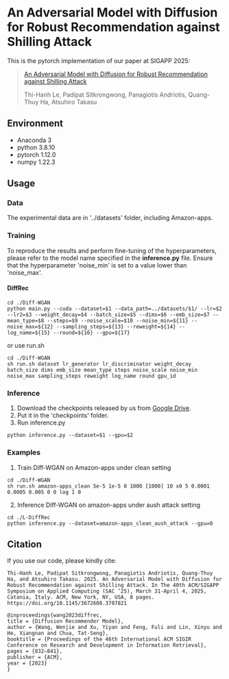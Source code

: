 # An Adversarial Model with Diffusion for Robust Recommendation against Shilling Attack
This is the pytorch implementation of our paper at SIGAPP 2025:
> [An Adversarial Model with Diffusion for Robust Recommendation against Shilling Attack](https://doi.org/10.1145/3672608.3707821)
> 
> Thi-Hanh Le, Padipat Sitkrongwong, Panagiotis Andriotis, Quang-Thuy Ha, Atsuhiro Takasu

## Environment
- Anaconda 3
- python 3.8.10
- pytorch 1.12.0
- numpy 1.22.3

## Usage
### Data
The experimental data are in '../datasets' folder, including Amazon-apps.

### Training
To reproduce the results and perform fine-tuning of the hyperparameters, please refer to the model name specified in the **inference.py** file. Ensure that the hyperparameter 'noise_min' is set to a value lower than 'noise_max'.
#### DiffRec
```
cd ./Diff-WGAN
python main.py --cuda --dataset=$1 --data_path=../datasets/$1/ --lr=$2 --lr2=$3 --weight_decay=$4 --batch_size=$5 --dims=$6 --emb_size=$7 --mean_type=$8 --steps=$9 --noise_scale=$10 --noise_min=${11} --noise_max=${12} --sampling_steps=${13} --reweight=${14} --log_name=${15} --round=${16} --gpu=${17}

```
or use run.sh
```
cd ./Diff-WGAN
sh run.sh dataset lr_generator lr_discriminator weight_decay batch_size dims emb_size mean_type steps noise_scale noise_min noise_max sampling_steps reweight log_name round gpu_id
```

### Inference

1. Download the checkpoints released by us from [Google Drive](https://drive.google.com/drive/folders/1zlrid4jmbwGCtQWW1dzHEIRrA6VU3Pue?usp=sharing).
2. Put it in  the 'checkpoints' folder.
3. Run inference.py
```
python inference.py --dataset=$1 --gpu=$2
```

### Examples

1. Train Diff-WGAN on Amazon-apps under clean setting
```
cd ./Diff-WGAN
sh run.sh amazon-apps_clean 5e-5 1e-5 0 1000 [1000] 10 x0 5 0.0001 0.0005 0.005 0 0 log 1 0
```
2. Inference Diff-WGAN on amazon-apps under aush attack setting
```
cd ./L-DiffRec
python inference.py --dataset=amazon-apps_clean_aush_attack --gpu=0
```

## Citation  
If you use our code, please kindly cite:

```
Thi-Hanh Le, Padipat Sitkrongwong, Panagiotis Andriotis, Quang-Thuy Ha, and Atsuhiro Takasu. 2025. An Adversarial Model with Diffusion for Robust Recommendation against Shilling Attack. In The 40th ACM/SIGAPP
Symposium on Applied Computing (SAC ’25), March 31-April 4, 2025, Catania, Italy. ACM, New York, NY, USA, 8 pages. https://doi.org/10.1145/3672608.3707821
```


```
@inproceedings{wang2023diffrec,
title = {Diffusion Recommender Model},
author = {Wang, Wenjie and Xu, Yiyan and Feng, Fuli and Lin, Xinyu and He, Xiangnan and Chua, Tat-Seng},
booktitle = {Proceedings of the 46th International ACM SIGIR Conference on Research and Development in Information Retrieval},
pages = {832–841},
publisher = {ACM},
year = {2023}
}
```
